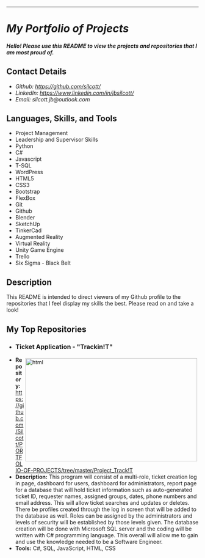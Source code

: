 ---
<My first README.md filefor github>
 
# _My Portfolio of Projects_

#### _Hello! Please use this README to view the projects and repositories that I am most proud of._

## Contact Details

<!-- * _Website: currently working-->
* _Github: https://github.com/silcott/_
* _LinkedIn: https://www.linkedin.com/in/jbsilcott/_
* _Email: silcott.jb@outlook.com_

## Languages, Skills, and Tools

* Project Management
* Leadership and Supervisor Skills
* Python
* C#
* Javascript
* T-SQL
* WordPress
* HTML5
* CSS3
* Bootstrap
* FlexBox
* Git
* Github
* Blender
* SketchUp
* TinkerCad
* Augmented Reality
* Virtual Reality
* Unity Game Engine
* Trello
* Six Sigma - Black Belt


## Description

This README is intended to direct viewers of my 
Github profile to the repositories that I feel 
display my skills the best.  Please read on and 
take a look!

## My Top Repositories

* ### Ticket Application - "Trackin!T"
  <!--* **View Project:**  http://www.insertpage.com-->
  
<img align="right" height="270px" width="450px" src="https://raw.githubusercontent.com/Silcott/PORTFOLIO-OF-PROJECTS/master/Project_Track!T/Pictures/Cover.svg" alt="html" style="vertical-align:top; margin:4px">  
  
  * **Repository:**  https://github.com/Silcott/PORTFOLIO-OF-PROJECTS/tree/master/Project_Track!T
  * **Description:**  This program will consist of a multi-role, ticket creation log in page, dashboard for users, dashboard for administrators, report page for a database that will hold ticket information such as auto-generated ticket ID, requester names, assigned groups, dates, phone numbers and email address. This will allow ticket searches and updates or deletes. There be profiles created through the log in screen that will be added to the database as well. Roles can be assigned by the administrators and levels of security will be established by those levels given. The database creation will be done with Microsoft SQL server and the coding will be written with C# programming language. This overall will allow me to gain and use the knowledge needed to be a Software Engineer.
  * **Tools:**  C#, SQL, JavaScript, HTML, CSS
  

